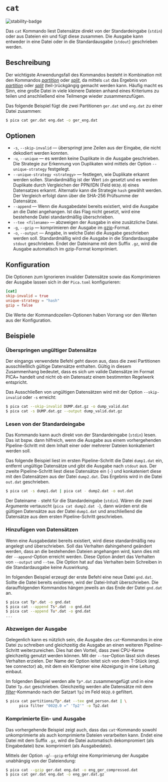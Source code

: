 # `cat`

![stability-badge](https://img.shields.io/badge/stability-stable-green?style=flat-square)

Das `cat` Kommando liest Datensätze direkt von der Standardeingabe
(`stdin`) oder aus Dateien ein und fügt diese zusammen. Die Ausgabe
kann entweder in eine Datei oder in die Standardausgabe (`stdout`)
geschrieben werden.

## Beschreibung

Der wichtigste Anwendungsfall des Kommandos besteht in Kombination mit
den Kommandos [_partition_] oder [_split_], da mittels `cat` das
Ergebnis von [_partition_] oder [_split_] (teil-)rückgängig gemacht
werden kann. Häufig macht es Sinn, eine große Datei in viele kleinere
Dateien anhand eines Kriteriums zu teilen und anschließend eine
Teilmenge wieder zusammenzufügen.

Das folgende Beispiel fügt die zwei Partitionen `ger.dat` und `eng.dat`
zu einer Datei zusammen:

```bash
$ pica cat ger.dat eng.dat -o ger_eng.dat
```

## Optionen

* `-s`, `--skip-invalid` — überspringt jene Zeilen aus der Eingabe, die nicht
  dekodiert werden konnten.
* `-u`, `--unique` — es werden keine Duplikate in die Ausgabe
  geschrieben. Die Strategie zur Erkennung von Duplikaten wird mittels
  der Option `--unique-strategy` festgelegt.
* `--unique-strategy <strategy>` — festlegen, wie Duplikate erkannt
  werden sollen. Standardmäßig ist der Wert `idn` gesetzt und es werden
  Duplikate durch Vergleichen der PPN/IDN (Feld `003@.0`) eines
  Datensatzes erkannt. Alternativ kann die Strategie `hash` gewählt
  werden. Der Vergleich erfolgt dann über die SHA-256 Prüfsumme der
  Datensätze.
* `--append` — Wenn die Ausgabedatei bereits existiert, wird die
  Ausgabe an die Datei angehangen. Ist das Flag nicht gesetzt, wird eine
  bestehende Datei standardmäßig überschrieben.
* `--tee <filename>` — abzweigen der Ausgabe in eine zusätzliche Datei.
* `-g`, `--gzip` — komprimieren der Ausgabe im
  [gzip](https://de.wikipedia.org/wiki/Gzip)-Format.
* `-o`, `--output` — Angabe, in welche Datei die Ausgabe geschrieben
  werden soll. Standardmäßig wird die Ausgabe in die Standardausgabe
  `stdout` geschrieben. Endet der Dateiname mit dem Suffix `.gz`, wird
  die Ausgabe automatisch im gzip-Format komprimiert.

## Konfiguration

<!-- TODO: Link zum allgemeinen Kapitel über die Konfigurationsdatei -->

Die Optionen zum Ignorieren invalider Datensätze sowie das Komprimieren
der Ausgabe lassen sich in der `Pica.toml` konfigurieren:

```toml
[cat]
skip-invalid = true
unique-strategy = "hash"
gzip = false
```

Die Werte der Kommandozeilen-Optionen haben Vorrang vor den Werten aus
der Konfiguration.

## Beispiele


### Überspringen ungültiger Datensätze

Der eingangs verwendete Befehl geht davon aus, dass die zwei Partitionen
ausschließlich gültige Datensätze enthalten. Gültig in diesem
Zusammenhang bedeutet, dass es sich um valide Datensätze im Format PICA+
handelt und nicht ob ein Datensatz einem bestimmten Regelwerk
entspricht.

Das Ausschließen von ungültigen Datensätzen wird mit der Option
`--skip-invalid` oder `-s` erreicht:

```bash
$ pica cat --skip-invalid DUMP.dat.gz -o dump_valid.dat
$ pica cat -s DUMP.dat.gz --output dump_valid.dat.gz
```


### Lesen von der Standardeingabe

Das Kommando kann auch direkt von der Standardeingabe (`stdin`) lesen.
Das ist bspw. dann hilfreich, wenn die Ausgabe aus einem vorhergehenden
Pipeline-Schritt mit dem Inhalt einer oder mehrerer Dateien konkateniert
werden soll.

Das folgende Beispiel liest im ersten Pipeline-Schritt die Datei
`dump1.dat` ein, entfernt ungültige Datensätze und gibt die Ausgabe nach
`stdout` aus. Der zweite Pipeline-Schritt liest diese Datensätze ein
(`-`) und konkateniert diese mit den Datensätzen aus der Datei
`dump2.dat`. Das Ergebnis wird in die Datei `out.dat` geschrieben.

```bash
$ pica cat -s dump1.dat | pica cat - dump2.dat -o out.dat
```

Der Dateiname `-` steht für die Standardeingabe (`stdin`). Wären die
zwei Argumente vertauscht (`pica cat dump2.dat -`), dann würden erst die
gültigen Datensätze aus der Datei `dump1.dat` und anschließend die
Datensätze aus dem ersten Pipeline-Schritt geschrieben.


### Hinzufügen von Datensätzen

Wenn eine Ausgabedatei bereits existiert, wird diese standardmäßig neu
angelegt und überschrieben. Soll das Verhalten dahingehend geändert
werden, dass an die bestehenden Dateien angehangen wird, kann dies mit
der `--append`-Option erreicht werden. Diese Option ändert das Verhalten
von `--output` und `--tee`. Die Option hat auf das Verhalten beim
Schreiben in die Standardausgabe keine Auswirkung.

Im folgenden Beispiel erzeugt der erste Befehl eine neue Datei
`gnd.dat`. Sollte die Datei bereits existieren, wird der Datei-Inhalt
überschrieben. Die darauffolgenden Kommandos hängen jeweils an das Ende
der Datei `gnd.dat` an.

```bash
$ pica cat Tp*.dat -o gnd.dat
$ pica cat --append Ts*.dat -o gnd.dat
$ pica cat --append Tu*.dat -o gnd.dat
...
```


### Abzweigen der Ausgabe

Gelegenlich kann es nützlich sein, die Ausgabe des `cat`-Kommandos in
eine Datei zu schreiben und gleichzeitig die Ausgabe an einen weiteren
Pipeline-Schritt weiterzureichen. Dies hat den Vorteil, dass zwei
CPU-Kerne gleichzeitig genutzt werden können. Mit der `--tee`-Option
lässt sich dieses Verhalten erzielen. Der Name der Option leitet sich
von dem T-Stück (engl. tee connector) ab, mit dem ein Klempner eine
Abzeigung in eine Leitung einbaut.

Im folgenden Beispiel werden alle `Tp*.dat` zusammengefügt und in eine
Datei `Tp.dat` geschrieben. Gleichzeitig werden alle Datensätze mit dem
[_filter_]-Kommando nach der Satzart `Tp2` im Feld `002@.0` gefiltert.

```bash
$ pica cat partitions/Tp*.dat --tee gnd_person.dat | \
      pica filter "002@.0 =^ 'Tp2'" -o Tp2.dat
```

### Komprimierte Ein- und Ausgabe

Das vorhergehende Beispiel zeigt auch, dass das `cat`-Kommando sowohl
unkomprimierte als auch komprimierte Dateien verarbeiten kann. Endet
eine Datei mit dem Suffix `.gz`, wird die Datei automatisch
dekompromiert (als Eingabedatei) bzw. komprimiert (als Ausgabedatei).

Mittels der Option `-g`/`--gzip` erfolgt eine Komprimierung der Ausgabe
unabhängig von der Dateiendung:

```bash
$ pica cat --gzip ger.dat eng.dat -o eng_ger_compressed.dat
$ pica cat ger.dat eng.dat -o eng_ger.dat.gz
```


[_filter_]: filter.md
[_partition_]: partition.md
[_split_]: split.md
